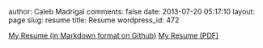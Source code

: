 author: Caleb Madrigal
comments: false
date: 2013-07-20 05:17:10
layout: page
slug: resume
title: Resume
wordpress_id: 472

[My Resume (in Markdown format on Github)](https://github.com/calebmadrigal/Resume/blob/master/resume_caleb_madrigal.md)
[My Resume (PDF)](https://github.com/calebmadrigal/Resume/blob/master/resume_caleb_madrigal.pdf?raw=true)
